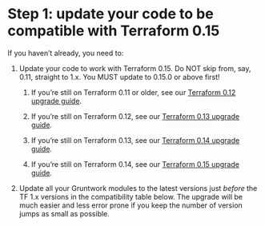 ---
---

# Step 1: update your code to be compatible with Terraform 0.15

If you haven’t already, you need to:

1.  Update your code to work with Terraform 0.15. Do NOT skip from, say, 0.11, straight to 1.x. You MUST update to
    0.15.0 or above first!

    1.  If you’re still on Terraform 0.11 or older, see our
        [Terraform 0.12 upgrade guide](/guides/stay-up-to-date/terraform/0-how-to-update-to-terraform-12/0-intro.md).

    2.  If you’re still on Terraform 0.12, see our
        [Terraform 0.13 upgrade guide](/guides/stay-up-to-date/terraform/1-how-to-update-to-terraform-13/0-intro.md).

    3.  If you’re still on Terraform 0.13, see our
        [Terraform 0.14 upgrade guide](/guides/stay-up-to-date/terraform/2-how-to-update-to-terraform-14/0-intro.md).

    4.  If you’re still on Terraform 0.14, see our
        [Terraform 0.15 upgrade guide](/guides/stay-up-to-date/terraform/3-how-to-update-to-terraform-15/0-intro.md).

2.  Update all your Gruntwork modules to the latest versions just _before_ the TF 1.x versions in the compatibility
    table below. The upgrade will be much easier and less error prone if you keep the number of version jumps as small
    as possible.


<!-- ##DOCS-SOURCER-START
{"sourcePlugin":"Local File Copier","hash":"ed66c0e8b987584a5747023a3df6ea62"}
##DOCS-SOURCER-END -->
